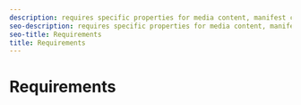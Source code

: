 ```yaml
---
description: requires specific properties for media content, manifest content, and software versions.
seo-description: requires specific properties for media content, manifest content, and software versions.
seo-title: Requirements
title: Requirements
---
```


# Requirements

